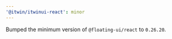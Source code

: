 ```yaml
---
'@itwin/itwinui-react': minor
---
```


Bumped the minimum version of `@floating-ui/react` to `0.26.20`.
